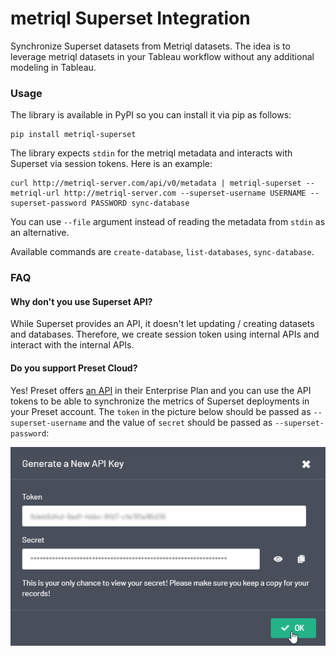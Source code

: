 # metriql Superset Integration

Synchronize Superset datasets from Metriql datasets. The idea is to leverage metriql datasets in your Tableau workflow without any additional modeling in Tableau.

### Usage

The library is available in PyPI so you can install it via pip as follows:

```
pip install metriql-superset
```

The library expects `stdin` for the metriql metadata and interacts with Superset via session tokens. Here is an example:

```
curl http://metriql-server.com/api/v0/metadata | metriql-superset --metriql-url http://metriql-server.com --superset-username USERNAME --superset-password PASSWORD sync-database
```

You can use `--file` argument instead of reading the metadata from `stdin` as an alternative.

Available commands are `create-database`, `list-databases`, `sync-database`.

### FAQ

#### Why don't you use Superset API?

While Superset provides an API, it doesn't let updating / creating datasets and databases. Therefore, we create session token using internal APIs and interact with the internal APIs.

#### Do you support Preset Cloud?

Yes! Preset offers [an API](https://docs.preset.io/docs/using-the-preset-api) in their Enterprise Plan and you can use the API tokens to be able to synchronize the metrics of Superset deployments in your Preset account. The `token` in the picture below should be passed as `--superset-username` and the value of `secret` should be passed as `--superset-password`:

![Preset API Token](/preset-token-image.png)

